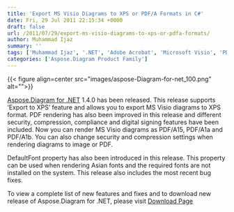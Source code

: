 ```yaml
---
title: 'Export MS Visio Diagrams to XPS or PDF/A Formats in C#'
date: Fri, 29 Jul 2011 22:15:34 +0000
draft: false
url: /2011/07/29/export-ms-visio-diagrams-to-xps-or-pdfa-formats/
author: Muhammad Ijaz
summary: ''
tags: ['Muhammad Ijaz', '.NET', 'Adobe Acrobat', 'Microsoft Visio', 'PDF/A', 'XPS', 'product release']
categories: ['Aspose.Diagram Product Family']
---
```




{{< figure align=center src="images/aspose-Diagram-for-net_100.png" alt="">}}


[Aspose.Diagram for .NET][1] 1.4.0 has been released. This release supports ‘Export to XPS’ feature and allows you to export MS Visio diagrams to XPS format. PDF rendering has also been improved in this release and different security, compression, compliance and digital signing features have been included. Now you can render MS Visio diagrams as PDF/A15, PDF/A1a and PDF/A1b. You can also change security and compression settings when rendering diagrams to image or PDF.

DefaultFont property has also been introduced in this release. This property can be used when rendering Asian fonts and the required fonts are not installed on the system. This release also includes the most recent bug fixes.

To view a complete list of new features and fixes and to download new release of Aspose.Diagram for .NET, please visit [Download Page][2]




[1]: https://products.aspose.com/diagram/net
[2]: http://www.aspose.com/community/files/51/.net-components/aspose.diagram-for-.net/default.aspx




